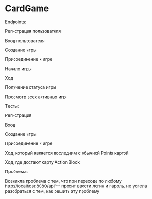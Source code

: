 ﻿# CardGame


Endpoints: 

Регистрация пользователя

Вход пользователя

Создание игры

Присоединение к игре

Начало игры

Ход

Получение статуса игры

Просмотр всех активных игр

Tесты:

Регистрация

Вход

Создание игры

Присоединение к игре

Ход, который является последним с обычной Points картой

Ход, где достают карту Action Block

Проблема:

Возникла проблема с тем, что при переходе по любому http://localhost:8080/api/** просит ввести логин и пароль, не успела разобраться с тем, как решить эту проблему
